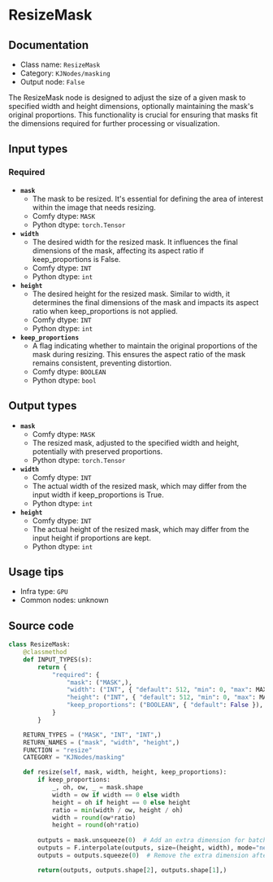# ResizeMask
## Documentation
- Class name: `ResizeMask`
- Category: `KJNodes/masking`
- Output node: `False`

The ResizeMask node is designed to adjust the size of a given mask to specified width and height dimensions, optionally maintaining the mask's original proportions. This functionality is crucial for ensuring that masks fit the dimensions required for further processing or visualization.
## Input types
### Required
- **`mask`**
    - The mask to be resized. It's essential for defining the area of interest within the image that needs resizing.
    - Comfy dtype: `MASK`
    - Python dtype: `torch.Tensor`
- **`width`**
    - The desired width for the resized mask. It influences the final dimensions of the mask, affecting its aspect ratio if keep_proportions is False.
    - Comfy dtype: `INT`
    - Python dtype: `int`
- **`height`**
    - The desired height for the resized mask. Similar to width, it determines the final dimensions of the mask and impacts its aspect ratio when keep_proportions is not applied.
    - Comfy dtype: `INT`
    - Python dtype: `int`
- **`keep_proportions`**
    - A flag indicating whether to maintain the original proportions of the mask during resizing. This ensures the aspect ratio of the mask remains consistent, preventing distortion.
    - Comfy dtype: `BOOLEAN`
    - Python dtype: `bool`
## Output types
- **`mask`**
    - Comfy dtype: `MASK`
    - The resized mask, adjusted to the specified width and height, potentially with preserved proportions.
    - Python dtype: `torch.Tensor`
- **`width`**
    - Comfy dtype: `INT`
    - The actual width of the resized mask, which may differ from the input width if keep_proportions is True.
    - Python dtype: `int`
- **`height`**
    - Comfy dtype: `INT`
    - The actual height of the resized mask, which may differ from the input height if proportions are kept.
    - Python dtype: `int`
## Usage tips
- Infra type: `GPU`
- Common nodes: unknown


## Source code
```python
class ResizeMask:
    @classmethod
    def INPUT_TYPES(s):
        return {
            "required": {
                "mask": ("MASK",),
                "width": ("INT", { "default": 512, "min": 0, "max": MAX_RESOLUTION, "step": 8, "display": "number" }),
                "height": ("INT", { "default": 512, "min": 0, "max": MAX_RESOLUTION, "step": 8, "display": "number" }),
                "keep_proportions": ("BOOLEAN", { "default": False }),
            }
        }

    RETURN_TYPES = ("MASK", "INT", "INT",)
    RETURN_NAMES = ("mask", "width", "height",)
    FUNCTION = "resize"
    CATEGORY = "KJNodes/masking"

    def resize(self, mask, width, height, keep_proportions):
        if keep_proportions:
            _, oh, ow, _ = mask.shape
            width = ow if width == 0 else width
            height = oh if height == 0 else height
            ratio = min(width / ow, height / oh)
            width = round(ow*ratio)
            height = round(oh*ratio)
    
        outputs = mask.unsqueeze(0)  # Add an extra dimension for batch size
        outputs = F.interpolate(outputs, size=(height, width), mode="nearest")
        outputs = outputs.squeeze(0)  # Remove the extra dimension after interpolation

        return(outputs, outputs.shape[2], outputs.shape[1],)

```
